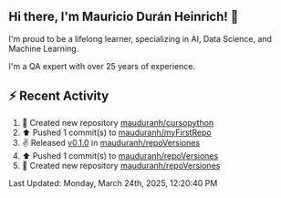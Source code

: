 ## Hi there, I'm Mauricio Durán Heinrich! 👋

I'm proud to be a lifelong learner, specializing in AI, Data Science, and Machine Learning.

I'm a QA expert with over 25 years of experience.

## :zap: Recent Activity
<!--RECENT_ACTIVITY:start-->
1. 📔 Created new repository [mauduranh/cursopython](https://github.com/mauduranh/cursopython)<br>
2. ⬆️ Pushed 1 commit(s) to [mauduranh/myFirstRepo](https://github.com/mauduranh/myFirstRepo)<br>
3. ✌️ Released [v0.1.0](https://github.com/mauduranh/repoVersiones/releases/tag/v0.1.0) in [mauduranh/repoVersiones](https://github.com/mauduranh/repoVersiones)<br>
4. ⬆️ Pushed 1 commit(s) to [mauduranh/repoVersiones](https://github.com/mauduranh/repoVersiones)<br>
5. 📔 Created new repository [mauduranh/repoVersiones](https://github.com/mauduranh/repoVersiones)<br>
<!--RECENT_ACTIVITY:end-->

<!--RECENT_ACTIVITY:last_update-->
Last Updated: Monday, March 24th, 2025, 12:20:40 PM
<!--RECENT_ACTIVITY:last_update_end-->
